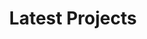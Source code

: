 ---
title: "Latest Projects"
hero:
  title: "Portfolio of Projects"
  background_image: "/images/bg/home-2.jpg"
content_blocks:
  - _bookshop_name: "portfolio"
    preheading: "Our projects"
    heading: "We have done lots of projects, lets check some"
    projects:
      - name: "Crude Oil"
        image_path: "/images/portfolio/crude_oil.jpg"
        type: "Energy"
        details: 
          - "Zenkos Investments (Pty) Ltd offers unique value proposition consisting of facilitating crude oil
            trade by supporting multinational oil companies to meet right decision makers in Abuja Nigeria.
            Buying Bonny Light Crude Oil (BLCO) is a daunting task for most multinationals in Nigeria as they
            are unable
            to meet the right political decision makers. Zenkos through it vast networks in Africa supports
            the oil companies
            by leveraging on the political networks"
          - "Zenkos offers the following fuels to their customers: Jet Fuel JP54, D2, D6, Mazut M100, LNG, LPG,
            BLCO, Light Crude and other
            oil products. Our elite team of energy executives, oil traders, financial experts and
            international trade facilitators are
            professional, committed and experienced individuals with successful careers at senior positions
            with firms internationally."
      - name: "Bio-ethanol and Sugar Production"
        image_path: "/images/portfolio/biodiesel.jpg"
        type: "Agribusiness"
        details:
          - ""
          - ""
      - name: "Crude Palm Oil Production"
        image_path: "/images/portfolio/crude_palm_oil.jpg"
        type: "Agribusiness"
        details:
          - ""
          - ""
---